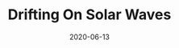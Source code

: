 --- 
layout: sheets-layout
title: "Drifting On Solar Waves"
date: 2020-06-13
categories: original-works
pdf-link: drifting-on-sloar-waves-alex-kappen.pdf
pdf-lyric: #
yt-link: https://www.youtube.com/watch?v=uOJZ1ge0NQ8
muse-link: https://musescore.com/user/28025112/scores/6203943
difficulty: Intermediate
thumbnail: 
---